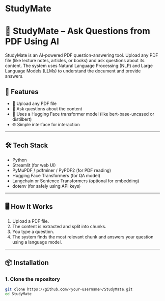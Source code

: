 # StudyMate
# 📄 StudyMate – Ask Questions from PDF Using AI

StudyMate is an AI-powered PDF question-answering tool. Upload any PDF file (like lecture notes, articles, or books) and ask questions about its content. The system uses Natural Language Processing (NLP) and Large Language Models (LLMs) to understand the document and provide answers.

## 🚀 Features

- 📄 Upload any PDF file
- 💬 Ask questions about the content
- 🧠 Uses a Hugging Face transformer model (like bert-base-uncased or distilbert)
- 🌐 Simple interface for interaction

---

## 🛠 Tech Stack

- Python
- Streamlit (for web UI)
- PyMuPDF / pdfminer / PyPDF2 (for PDF reading)
- Hugging Face Transformers (for QA model)
- Langchain or Sentence Transformers (optional for embedding)
- dotenv (for safely using API keys)

---

## 🖥 How It Works

1. Upload a PDF file.
2. The content is extracted and split into chunks.
3. You type a question.
4. The system finds the most relevant chunk and answers your question using a language model.

---

## 📦 Installation

### 1. Clone the repository
```bash
git clone https://github.com/<your-username>/StudyMate.git
cd StudyMate
